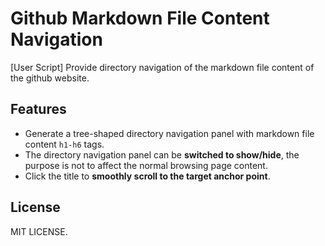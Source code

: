 # Github Markdown File Content Navigation

[User Script] Provide directory navigation of the markdown file content of the github website.

## Features

- Generate a tree-shaped directory navigation panel with markdown file content `h1-h6` tags.
- The directory navigation panel can be **switched to show/hide**, the purpose is not to affect the normal browsing page content.
- Click the title to **smoothly scroll to the target anchor point**.

## License

MIT LICENSE.
